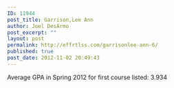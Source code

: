 ```yaml
---
ID: 11944
post_title: Garrison,Lee Ann
author: Joel DesArmo
post_excerpt: ""
layout: post
permalink: http://effrtlss.com/garrisonlee-ann-6/
published: true
post_date: 2012-11-02 20:49:43
---
```

<p>Average GPA in Spring 2012 for first course listed: 3.934</p>